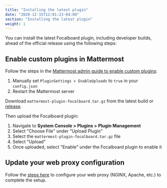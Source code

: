 ```yaml
---
title: "Installing the latest plugin"
date: "2020-12-15T12:01:23-04:00"
section: "Installing the latest plugin"
weight: 1
---
```


You can install the latest Focalboard plugin, including developer builds, ahead of the official release using the following steps:

## Enable custom plugins in Mattermost

Follow the steps in the [Mattermost admin guide to enable custom plugins](https://docs.mattermost.com/administration/plugins.html#custom-plugins):
1. Manually set `PluginSettings > EnableUploads` to `true` in your `config.json`
2. Restart the Mattermost server

Download `mattermost-plugin-focalboard.tar.gz` from the latest build or [release](https://github.com/mattermost/focalboard/releases).

Then upload the Focalboard plugin:
1. Navigate to **System Console > Plugins > Plugin Management**
2. Select "Choose File" under "Upload Plugin"
3. Select the `mattermost-plugin-focalboard.tar.gz` file
4. Select "Upload"
5. Once uploaded, select "Enable" under the Focalboard plugin to enable it

## Update your web proxy configuration

Follow the [steps here](../#with-nginx) to configure your web proxy (NGINX, Apache, etc.) to complete the setup.
